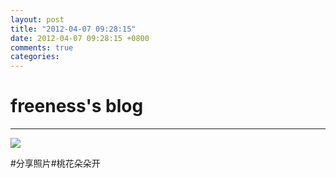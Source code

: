```yaml
---
layout: post
title: "2012-04-07 09:28:15"
date: 2012-04-07 09:28:15 +0800
comments: true
categories: 
---
```


# freeness's blog

----------

![](http://okqmqrbgo.bkt.clouddn.com/201204070928151.jpg)

>
\#分享照片\#桃花朵朵开